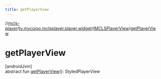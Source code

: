 ```yaml
---
title: getPlayerView
---
```

//[mcls-player](../../../index.html)/[tv.mycujoo.mclsplayer.player.widget](../index.html)/[IMCLSPlayerView](index.html)/[getPlayerView](get-player-view.html)



# getPlayerView



[androidJvm]\
abstract fun [getPlayerView](get-player-view.html)(): StyledPlayerView




